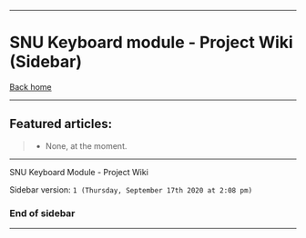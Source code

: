 
***

# SNU Keyboard module - Project Wiki (Sidebar)

[Back home](https://github.com/seanpm2001/SNU_Keyboard/wiki/)

***

## Featured articles:

> * None, at the moment.

***

SNU Keyboard Module - Project Wiki

Sidebar version: `1 (Thursday, September 17th 2020 at 2:08 pm)`

### End of sidebar

***
